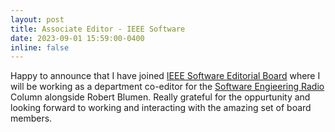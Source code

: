 ```yaml
---
layout: post
title: Associate Editor - IEEE Software
date: 2023-09-01 15:59:00-0400
inline: false
---
```


Happy to announce that I have joined [IEEE Software Editorial Board](https://www.computer.org/csdl/magazine/so/about/13606) where I will be working as a department co-editor for the [Software Engieering Radio](https://www.se-radio.net) Column alongside Robert Blumen. Really grateful for the oppurtunity and looking forward to working and interacting with the amazing set of board members. 